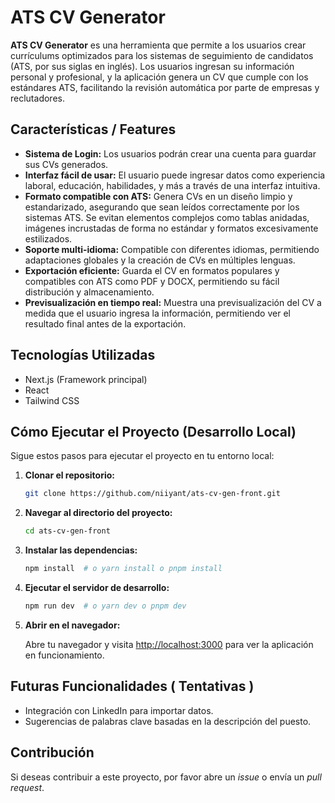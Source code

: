 # ATS CV Generator

**ATS CV Generator** es una herramienta que permite a los usuarios crear currículums optimizados para los sistemas de seguimiento de candidatos (ATS, por sus siglas en inglés). Los usuarios ingresan su información personal y profesional, y la aplicación genera un CV que cumple con los estándares ATS, facilitando la revisión automática por parte de empresas y reclutadores.

## Características / Features

*   **Sistema de Login:** Los usuarios podrán crear una cuenta para guardar sus CVs generados.
*   **Interfaz fácil de usar:** El usuario puede ingresar datos como experiencia laboral, educación, habilidades, y más a través de una interfaz intuitiva.
*   **Formato compatible con ATS:** Genera CVs en un diseño limpio y estandarizado, asegurando que sean leídos correctamente por los sistemas ATS. Se evitan elementos complejos como tablas anidadas, imágenes incrustadas de forma no estándar y formatos excesivamente estilizados.
*   **Soporte multi-idioma:** Compatible con diferentes idiomas, permitiendo adaptaciones globales y la creación de CVs en múltiples lenguas.
*   **Exportación eficiente:** Guarda el CV en formatos populares y compatibles con ATS como PDF y DOCX, permitiendo su fácil distribución y almacenamiento.
*   **Previsualización en tiempo real:** Muestra una previsualización del CV a medida que el usuario ingresa la información, permitiendo ver el resultado final antes de la exportación.

## Tecnologías Utilizadas

*   Next.js (Framework principal)
*   React
*   Tailwind CSS

## Cómo Ejecutar el Proyecto (Desarrollo Local)

Sigue estos pasos para ejecutar el proyecto en tu entorno local:

1.  **Clonar el repositorio:**

    ```bash
    git clone https://github.com/niiyant/ats-cv-gen-front.git
    ```

2.  **Navegar al directorio del proyecto:**

    ```bash
    cd ats-cv-gen-front
    ```

3.  **Instalar las dependencias:**

    ```bash
    npm install  # o yarn install o pnpm install
    ```

4.  **Ejecutar el servidor de desarrollo:**

    ```bash
    npm run dev  # o yarn dev o pnpm dev
    ```

5.  **Abrir en el navegador:**

    Abre tu navegador y visita [http://localhost:3000](http://localhost:3000) para ver la aplicación en funcionamiento.

## Futuras Funcionalidades ( Tentativas )

*   Integración con LinkedIn para importar datos.
*   Sugerencias de palabras clave basadas en la descripción del puesto.

## Contribución 
Si deseas contribuir a este proyecto, por favor abre un *issue* o envía un *pull request*.



